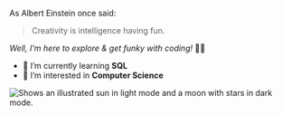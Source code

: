 As Albert Einstein once said:
> Creativity is intelligence having fun.

_Well, I'm here to explore & get funky with coding!_ 💃✨
- 🌱 I’m currently learning **SQL**
- 👀 I’m interested in **Computer Science**

<picture>
  <source media="(prefers-color-scheme: dark)" srcset="https://user-images.githubusercontent.com/25423296/163456776-7f95b81a-f1ed-45f7-b7ab-8fa810d529fa.png">
  <source media="(prefers-color-scheme: light)" srcset="https://user-images.githubusercontent.com/25423296/163456779-a8556205-d0a5-45e2-ac17-42d089e3c3f8.png">
  <img alt="Shows an illustrated sun in light mode and a moon with stars in dark mode." src="https://user-images.githubusercontent.com/25423296/163456779-a8556205-d0a5-45e2-ac17-42d089e3c3f8.png">
</picture>

<!---
antikythera247ES/antikythera247ES is a ✨ special ✨ repository because its `README.md` (this file) appears on your GitHub profile.
You can click the Preview link to take a look at your changes.
--->
<!---
Refer to GitHub Docs on _Quickstrat for writing on GitHub_ and _Basic writing and formatting syntax_ articles on to write syntax. 🙌 Also, using Windows + "full stop" key works for emoticons.
--->
